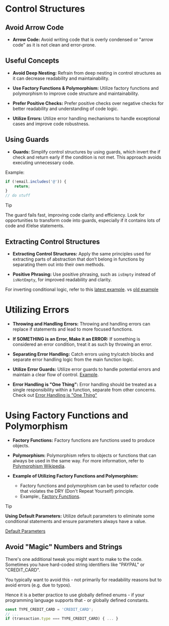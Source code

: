 # Control Structures

## Avoid Arrow Code

- **Arrow Code:** Avoid writing code that is overly condensed or "arrow code" as it is not clean and error-prone.

## Useful Concepts

- **Avoid Deep Nesting:** Refrain from deep nesting in control structures as it can decrease readability and maintainability.

- **Use Factory Functions & Polymorphism:** Utilize factory functions and polymorphism to improve code structure and maintainability.

- **Prefer Positive Checks:** Prefer positive checks over negative checks for better readability and understanding of code logic.

- **Utilize Errors:** Utilize error handling mechanisms to handle exceptional cases and improve code robustness.

## Using Guards

- **Guards:** Simplify control structures by using guards, which invert the if check and return early if the condition is not met. This approach avoids executing unnecessary code.

Example:
```javascript
if (!email.includes('@')) { 
    return;
}
// do stuff
```

>[!TIP]
> The guard fails fast, improving code clarity and efficiency. Look for opportunities to transform code into guards, especially if it contains lots of code and if/else statements.

## Extracting Control Structures

- **Extracting Control Structures:** Apply the same principles used for extracting parts of abstraction that don’t belong in functions by separating them out into their own methods.

- **Positive Phrasing:** Use positive phrasing, such as `isEmpty` instead of `isNotEmpty`, for improved readability and clarity.

For inverting conditional logic, refer to this [latest example](https://github.com/academind/clean-code-course-code/blob/control-06-inverting-logic/04-extract-functions.js#L60-L120).
vs [old example](https://github.com/academind/clean-code-course-code/blob/control-05-writing-clean-code/03-extract-functions.js)


# Utilizing Errors

- **Throwing and Handling Errors:** Throwing and handling errors can replace if statements and lead to more focused functions.

- **If SOMETHING is an Error, Make it an ERROR:** If something is considered an error condition, treat it as such by throwing an error.

- **Separating Error Handling:** Catch errors using try/catch blocks and separate error handling logic from the main function logic. 

- **Utilize Error Guards:** Utilize error guards to handle potential errors and maintain a clear flow of control. [Example](https://github.com/academind/clean-code-course-code/blob/control-07-creating-error-guards/use-errors.js#L70-L79).

- **Error Handling is "One Thing":** Error handling should be treated as a single responsibility within a function, separate from other concerns.
Check out [Error Handling is "One Thing"](https://github.com/academind/clean-code-course-code/blob/control-09-error-handling-is-one-thing/error-handling-is-one-thing.js#L69-L95)

# Using Factory Functions and Polymorphism

- **Factory Functions:** Factory functions are functions used to produce objects.

- **Polymorphism:** Polymorphism refers to objects or functions that can always be used in the same way. For more information, refer to [Polymorphism Wikipedia](https://en.wikipedia.org/wiki/Polymorphism_(computer_science)).

- **Example of Utilizing Factory Functions and Polymorphism:**
  - Factory functions and polymorphism can be used to refactor code that violates the DRY (Don't Repeat Yourself) principle. 
  - Example:, [Factory Functions](https://github.com/academind/clean-code-course-code/blob/control-10-factory-functions/factory-functions.js#L105-L121).

>[!TIP]
> **Using Default Parameters:** Utilize default parameters to eliminate some conditional statements and ensure parameters always have a value.

[Default Parameters](https://github.com/academind/clean-code-course-code/blob/control-11-default-parameters/more-improvements.js#L62-L66)


## Avoid "Magic" Numbers and Strings
There's one additional tweak you might want to make to the code. Sometimes you have hard-coded string identifiers like "PAYPAL" or "CREDIT_CARD".

You typically want to avoid this - not primarily for readability reasons but to avoid errors (e.g. due to typos).

Hence it is a better practice to use globally defined enums - if your programming language supports that - or globally defined constants.

```javascript
const TYPE_CREDIT_CARD = 'CREDIT_CARD';
// ...
if (transaction.type === TYPE_CREDIT_CARD) { ... }
```